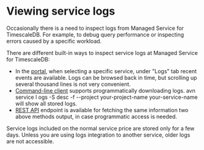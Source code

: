 # Viewing service logs

Occasionally there is a need to inspect logs from Managed Service for
TimescaleDB. For example, to debug query performance or inspecting errors caused
by a specific workload.

There are different built-in ways to inspect service logs at Managed Service for
TimescaleDB:

 * In the [portal][mst-portal], when selecting a specific service, under "Logs" tab
recent events are available. Logs can be browsed back in time, but scrolling up
several thousand lines is not very convenient.
 * [Command-line client][] supports programmatically downloading logs. avn service l
ogs -S desc -f --project your-project-name your-service-name will show all stored logs.
 * [REST API][] endpoint is available for fetching the same information two above methods
output, in case programmatic access is needed.

Service logs included on the normal service price are stored only for a few days. Unless you are using logs integration to another service, older logs are not accessible.

[mst-portal]: https://portal.managed.timescale.com
[Command-line client]: https://github.com/aiven/aiven-client
[REST API]: https://kb.timescale.cloud/en/articles/2949775-rest-api
